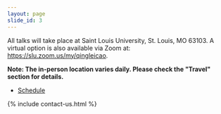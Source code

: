 ```yaml
---
layout: page
slide_id: 3
---
```


All talks will take place at Saint Louis University, St. Louis, MO 63103. A virtual option is also available via Zoom at: <a href="https://slu.zoom.us/my/qingleicao">https://slu.zoom.us/my/qingleicao</a>. 

**Note: The in-person location varies daily. Please check the "Travel" section for details.**

<div class="row">

<div class="col-xs-12 col-sm-12 col-md-12 col-lg-10 offset-lg-1 col-xl-10 offset-xl-1">


<div id="adobe-dc-view" style="width: 800px;"></div>
<script src="https://documentservices.adobe.com/view-sdk/viewer.js"></script>
<script type="text/javascript">
	document.addEventListener("adobe_dc_view_sdk.ready", function(){ 
		var adobeDCView = new AdobeDC.View({clientId: "f1767f17cc044f7687c546cc669d5f27", divId: "adobe-dc-view"});
		adobeDCView.previewFile({
			content:{location: {url: "/assets/timetable.pdf"}},
			metaData:{fileName: "timetable.pdf"}
		}, {embedMode: "IN_LINE"});
	});
</script>

<ul>
<li> <a href="/assets/timetable.pdf">Schedule</a> </li>
</ul>

{% include contact-us.html %}
